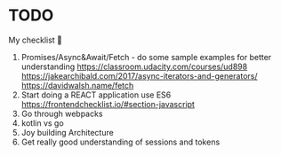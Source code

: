 # TODO
My checklist 🙂

1) Promises/Async&Await/Fetch - do some sample examples for better understanding
    https://classroom.udacity.com/courses/ud898
    https://jakearchibald.com/2017/async-iterators-and-generators/
    https://davidwalsh.name/fetch
2) Start doing a REACT application
    use ES6
    https://frontendchecklist.io/#section-javascript
3) Go through webpacks    
3) kotlin vs go
4) Joy building Architecture 
5) Get really good understanding of sessions and tokens
